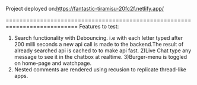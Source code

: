 Project deployed on:https://fantastic-tiramisu-20fc2f.netlify.app/


===========================================================================
Features to test:
1) Search functionality with Debouncing. i.e with each letter typed after 200 milli seconds a new api call is made to the backend.The result of already searched api is cached to to make api fast.
2)Live Chat type any message to see it in the chatbox at realtime.
3)Burger-menu is toggled on home-page and watchpage.
4) Nested comments are rendered using recusion to replicate thread-like apps.
              


